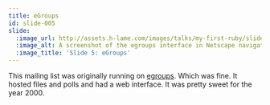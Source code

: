 ```yaml
---
title: eGroups
id: slide-005
slide:
  :image_url: http://assets.h-lame.com/images/talks/my-first-ruby/slides/005.png
  :image_alt: A screenshot of the egroups interface in Netscape navigator
  :image_title: 'Slide 5: eGroups'
---
```

This mailing list was originally running on [egroups](https://en.wikipedia.org/wiki/EGroups).  Which was fine.  It hosted files and polls and had a web interface.  It was pretty sweet for the year 2000.

